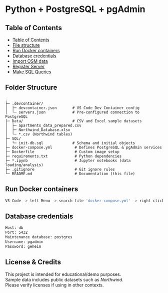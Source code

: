 # Python + PostgreSQL + pgAdmin

## Table of Contents
- [Table of Contents](#table-of-contents)
- [File structure](#file-structure)
- [Run Docker containers](#run-docker-containers)
- [Database credentials](#database-credentials)
- [Import OSM data](#import-osm-data)
- [Register Server](#register-server)
- [Make SQL Queries](#make-sql-queries) 

## Folder Structure
```
.
├─ .devcontainer/
│  ├─ devcontainer.json       # VS Code Dev Container config
│  └─ servers.json            # Pre-configured connection to PostgreSQL
├─ Data/                      # CSV and Excel sample datasets
│  ├─ apartments_data_prepared.csv
│  ├─ Northwind_Database.xlsx
│  └─ *.csv (Northwind tables)
├─ SQL/
│  └─ init-db.sql             # Schema and initial objects
├─ docker-compose.yml          # Defines PostgreSQL & pgAdmin services
├─ Dockerfile                  # Custom image setup
├─ requirements.txt            # Python dependencies
├─ *.ipynb                     # Jupyter notebooks (data loading/analysis)
├─ .gitignore                  # Git ignore rules
└─ README.md                   # Documentation (this file)
```

## Run Docker containers
```bash
VS Code -> left Menu -> search file 'docker-compose.yml' -> right click -> Compose Up
```

## Database credentials
```bash
Host: db
Port: 5432
Maintenance database: postgres
Username: pgadmin
Password: geheim
```

## License & Credits
This project is intended for educational/demo purposes.   
Sample data includes public datasets such as *Northwind*.   
Please verify licenses if using in other contexts.  
